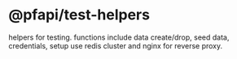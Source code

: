# @pfapi/test-helpers

helpers for testing. functions include data create/drop, seed data, credentials, setup use redis cluster and nginx for reverse proxy.